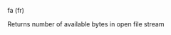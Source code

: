 <span style='color:var(--vscode-symbolIcon-methodForeground);'>fa</span> (<span style='color:var(--vscode-symbolIcon-variableForeground);'>fr</span>) 

Returns number of available bytes in open file stream
